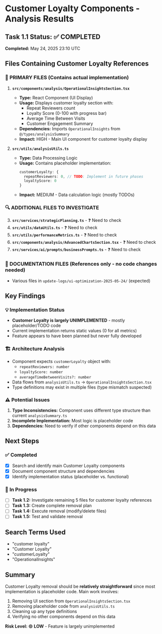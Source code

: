# Customer Loyalty Components - Analysis Results

## Task 1.1 Status: ✅ COMPLETED
**Completed:** May 24, 2025 23:10 UTC

## Files Containing Customer Loyalty References

### 🎯 **PRIMARY FILES** (Contains actual implementation)

1. **`src/components/analysis/OperationalInsightsSection.tsx`**
   - **Type:** React Component (UI Display)
   - **Usage:** Displays customer loyalty section with:
     - Repeat Reviewers count
     - Loyalty Score (0-100 with progress bar)
     - Average Time Between Visits
     - Customer Engagement Summary
   - **Dependencies:** Imports `OperationalInsights` from `@/types/analysisSummary`
   - **Impact:** HIGH - Main UI component for customer loyalty display

2. **`src/utils/analysisUtils.ts`**
   - **Type:** Data Processing Logic
   - **Usage:** Contains placeholder implementation:
     ```typescript
     customerLoyalty: {
       repeatReviewers: 0, // TODO: Implement in future phases
       loyaltyScore: 0
     }
     ```
   - **Impact:** MEDIUM - Data calculation logic (mostly TODOs)

### 🔍 **ADDITIONAL FILES TO INVESTIGATE**

3. **`src/services/strategicPlanning.ts`** - ❓ Need to check
4. **`src/utils/dataUtils.ts`** - ❓ Need to check  
5. **`src/utils/performanceMetrics.ts`** - ❓ Need to check
6. **`src/components/analysis/AdvancedChartsSection.tsx`** - ❓ Need to check
7. **`src/services/ai/prompts/businessPrompts.ts`** - ❓ Need to check

### 📄 **DOCUMENTATION FILES** (References only - no code changes needed)
- Various files in `update-logs/ui-optimization-2025-05-24/` (expected)

## Key Findings

### 💡 **Implementation Status**
- **Customer Loyalty is largely UNIMPLEMENTED** - mostly placeholder/TODO code
- Current implementation returns static values (0 for all metrics)
- Feature appears to have been planned but never fully developed

### 🏗️ **Architecture Analysis**
- Component expects `customerLoyalty` object with:
  - `repeatReviewers: number`
  - `loyaltyScore: number` 
  - `averageTimeBetweenVisits?: number`
- Data flows from `analysisUtils.ts` → `OperationalInsightsSection.tsx`
- Type definitions may exist in multiple files (type mismatch suspected)

### ⚠️ **Potential Issues**
1. **Type Inconsistencies:** Component uses different type structure than current `analysisSummary.ts`
2. **Incomplete Implementation:** Most logic is placeholder code
3. **Dependencies:** Need to verify if other components depend on this data

## Next Steps

### ✅ **Completed**
- [x] Search and identify main Customer Loyalty components
- [x] Document component structure and dependencies
- [x] Identify implementation status (placeholder vs. functional)

### 🔄 **In Progress**
- [ ] **Task 1.2:** Investigate remaining 5 files for customer loyalty references
- [ ] **Task 1.3:** Create complete removal plan 
- [ ] **Task 1.4:** Execute removal (modify/delete files)
- [ ] **Task 1.5:** Test and validate removal

## Search Terms Used
- "customer loyalty" 
- "Customer Loyalty"
- "customerLoyalty" 
- "OperationalInsights"

## Summary
Customer Loyalty removal should be **relatively straightforward** since most implementation is placeholder code. Main work involves:
1. Removing UI section from `OperationalInsightsSection.tsx`
2. Removing placeholder code from `analysisUtils.ts`
3. Cleaning up any type definitions
4. Verifying no other components depend on this data

**Risk Level:** 🟢 **LOW** - Feature is largely unimplemented
